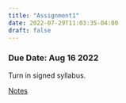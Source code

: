 ```yaml
---
title: "Assignment1"
date: 2022-07-29T11:03:35-04:00
draft: false
---
```

### Due Date: Aug 16 2022
Turn in signed syllabus. 

[Notes](/notes/period2/notes.pdf)
